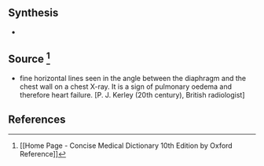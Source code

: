 ## Synthesis
- 
## Source [^1]
- fine horizontal lines seen in the angle between the diaphragm and the chest wall on a chest X-ray. It is a sign of pulmonary oedema and therefore heart failure. \[P. J. Kerley (20th century), British radiologist]
## References

[^1]: [[Home Page - Concise Medical Dictionary 10th Edition by Oxford Reference]]